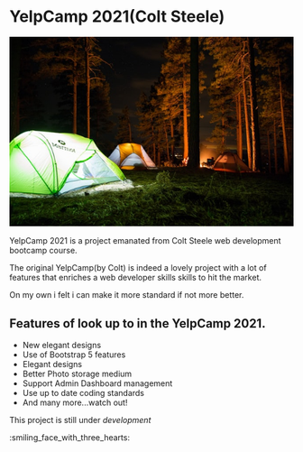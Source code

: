 <h1>YelpCamp 2021(Colt Steele)</h1>
<img src="/public/images/camp.jpg" alt="Campground photo">
<p>YelpCamp 2021 is a project emanated from Colt Steele 
web development bootcamp course. </p>
<p>The original YelpCamp(by Colt) is indeed a lovely project
 with a lot of features that enriches a web developer skills 
skills to hit the market. </p>

<p>On my own i felt i can make it more standard if not more 
better.</p>

<h2>Features of look up to in the YelpCamp 2021.</h2>
<ul>
<li>New elegant designs</li>
<li>Use of Bootstrap 5 features</li>
<li>Elegant designs</li>
<li>Better Photo storage medium</li>
<li>Support Admin Dashboard management</li>
<li>Use up to date coding standards</li>
<li>And many more...watch out!</li>
</ul>

<p>This project is still under <em>development</em></p> 
:smiling_face_with_three_hearts:
